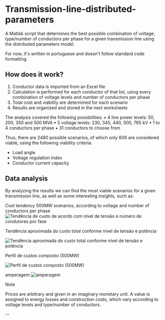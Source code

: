 # Transmission-line-distributed-parameters

A Matlab script that determines the best possible combination of voltage, type/number of conductors per phase for a given transmission line using the distributed parameters model.

For now, it's written in portuguese and doesn't follow standard code formatting.

## How does it work?

1) Conductor data is imported from an Excel file
2) Calculation is performed for each conductor of that list, using every combination of voltage levels and number of conductors per phase
3) Total cost and viability are determined for each scenario
4) Results are organized and stored in the next worksheets

The analysis covered the following possibilities:
▪ 4 line power levels: 50, 200, 350 and 500 MVA
▪ 5 voltage levels: 230, 345, 440, 500, 765 kV
▪ 1 to 4 conductors per phase
▪ 31 conductors to choose from

Thus, there are 2480 possible scenarios, of which only 606 are considered viable, using the following viability criteria: 
  - Load angle
  - Voltage regulation index
  - Conductor current capacity


## Data analysis

By analyzing the results we can find the most viable scenarios for a given transmission line, as well as some interesting insights, such as:

Cost tendency 500MW scenarios, according to voltage and number of conductors per phase
![Tendência de custo de acordo com nível de tensão e número de condutores por fase](https://github.com/lorefc/Transmission-line-distributed-parameters/assets/108432416/88c04d97-80f6-4ae3-95f5-20fe8db018d3)


Tendência aproximada do custo total conforme nível de tensão e potência

![Tendência aproximada do custo total conforme nível de tensão e potência](https://github.com/lorefc/Transmission-line-distributed-parameters/assets/108432416/0978e400-a823-4da6-8b6d-27bdee4fecea)

Perfil de custos composto (500MW)

![Perfil de custos composto (500MW)](https://github.com/lorefc/Transmission-line-distributed-parameters/assets/108432416/af16a068-315f-4c69-9b52-36d09d646817)

amperagem
![amperagem](https://github.com/lorefc/Transmission-line-distributed-parameters/assets/108432416/6469623a-52d5-42c0-a25b-c338d2d8d4a3)


> [!NOTE]
> Prices are arbitrary and given in an imaginary monetary unit. A value is assigned to energy losses and construction costs, which vary according to voltage levels and type/number of conductors.




--

